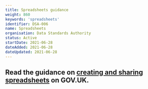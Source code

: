 ```yaml
---
title: Spreadsheets guidance
weight: 860
keywords: 'spreadsheets'
identifier: DSA-006
name: Spreadsheets
organisation: Data Standards Authority
status: Active
startDate: 2021-06-28
dateAdded: 2021-06-28
dateUpdated: 2021-06-28
---
```


## Read the guidance on [creating and sharing spreadsheets](https://www.gov.uk/guidance/creating-and-sharing-spreadsheets) on GOV.UK.
